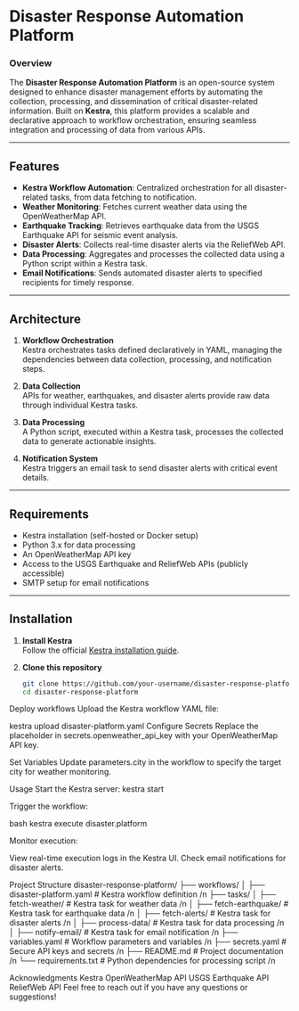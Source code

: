 # Disaster Response Automation Platform  

### Overview  
The **Disaster Response Automation Platform** is an open-source system designed to enhance disaster management efforts by automating the collection, processing, and dissemination of critical disaster-related information. Built on **Kestra**, this platform provides a scalable and declarative approach to workflow orchestration, ensuring seamless integration and processing of data from various APIs.  

---

## Features  
- **Kestra Workflow Automation**: Centralized orchestration for all disaster-related tasks, from data fetching to notification.  
- **Weather Monitoring**: Fetches current weather data using the OpenWeatherMap API.  
- **Earthquake Tracking**: Retrieves earthquake data from the USGS Earthquake API for seismic event analysis.  
- **Disaster Alerts**: Collects real-time disaster alerts via the ReliefWeb API.  
- **Data Processing**: Aggregates and processes the collected data using a Python script within a Kestra task.  
- **Email Notifications**: Sends automated disaster alerts to specified recipients for timely response.  

---

## Architecture  

1. **Workflow Orchestration**  
   Kestra orchestrates tasks defined declaratively in YAML, managing the dependencies between data collection, processing, and notification steps.  

2. **Data Collection**  
   APIs for weather, earthquakes, and disaster alerts provide raw data through individual Kestra tasks.  

3. **Data Processing**  
   A Python script, executed within a Kestra task, processes the collected data to generate actionable insights.  

4. **Notification System**  
   Kestra triggers an email task to send disaster alerts with critical event details.  

---

## Requirements  

- Kestra installation (self-hosted or Docker setup)  
- Python 3.x for data processing  
- An OpenWeatherMap API key  
- Access to the USGS Earthquake and ReliefWeb APIs (publicly accessible)  
- SMTP setup for email notifications  

---

## Installation  

1. **Install Kestra**  
   Follow the official [Kestra installation guide](https://kestra.io/docs/installation/).  

2. **Clone this repository**  
   ```bash
   git clone https://github.com/your-username/disaster-response-platform.git
   cd disaster-response-platform
Deploy workflows
Upload the Kestra workflow YAML file:

kestra upload disaster-platform.yaml
Configure Secrets
Replace the placeholder in secrets.openweather_api_key with your OpenWeatherMap API key.

Set Variables
Update parameters.city in the workflow to specify the target city for weather monitoring.

Usage
Start the Kestra server:
kestra start

Trigger the workflow:

bash
kestra execute disaster.platform

Monitor execution:

View real-time execution logs in the Kestra UI.
Check email notifications for disaster alerts.

Project Structure
disaster-response-platform/
├── workflows/
│   ├── disaster-platform.yaml     # Kestra workflow definition /n
├── tasks/
│   ├── fetch-weather/             # Kestra task for weather data /n
│   ├── fetch-earthquake/          # Kestra task for earthquake data  /n
│   ├── fetch-alerts/              # Kestra task for disaster alerts  /n
│   ├── process-data/              # Kestra task for data processing  /n
│   ├── notify-email/              # Kestra task for email notification  /n
├── variables.yaml                 # Workflow parameters and variables  /n
├── secrets.yaml                   # Secure API keys and secrets  /n
├── README.md                      # Project documentation  /n
└── requirements.txt               # Python dependencies for processing script  /n

Acknowledgments
Kestra
OpenWeatherMap API
USGS Earthquake API
ReliefWeb API
Feel free to reach out if you have any questions or suggestions!
